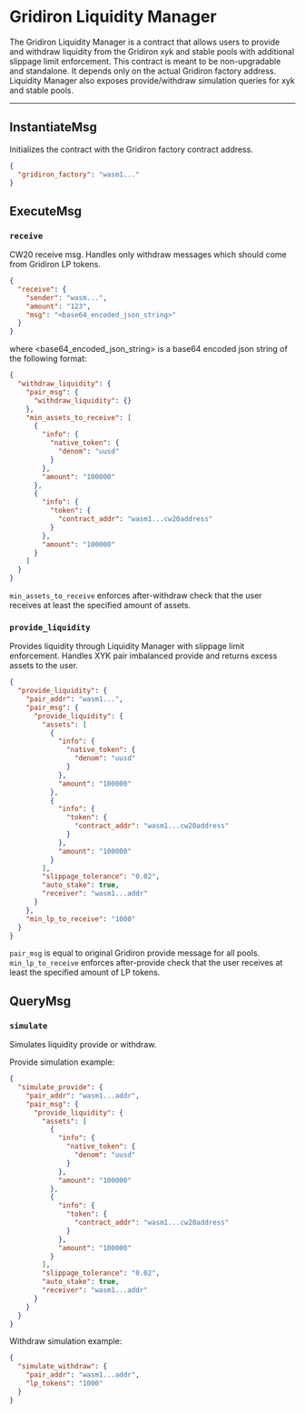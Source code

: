 # Gridiron Liquidity Manager

The Gridiron Liquidity Manager is a contract that allows users to provide and withdraw liquidity from the 
Gridiron xyk and stable pools with additional slippage limit enforcement. This contract is meant to be non-upgradable and
standalone. It depends only on the actual Gridiron factory address. Liquidity Manager also exposes provide/withdraw simulation queries
for xyk and stable pools.

---

## InstantiateMsg

Initializes the contract with the Gridiron factory contract address.

```json
{
  "gridiron_factory": "wasm1..."
}
```

## ExecuteMsg

### `receive`

CW20 receive msg. Handles only withdraw messages which should come from Gridiron LP tokens.

```json
{
  "receive": {
    "sender": "wasm...",
    "amount": "123",
    "msg": "<base64_encoded_json_string>"
  }
}
```

where <base64_encoded_json_string> is a base64 encoded json string of the following format:

```json
{
  "withdraw_liquidity": {
    "pair_msg": {
      "withdraw_liquidity": {}
    },
    "min_assets_to_receive": [
      {
        "info": {
          "native_token": {
            "denom": "uusd"
          }
        },
        "amount": "100000"
      },
      {
        "info": {
          "token": {
            "contract_addr": "wasm1...cw20address"
          }
        },
        "amount": "100000"
      }
    ]
  }
}
```

`min_assets_to_receive` enforces after-withdraw check that the user receives at least the specified amount of assets.

### `provide_liquidity`

Provides liquidity through Liquidity Manager with slippage limit enforcement. Handles XYK pair imbalanced provide and 
returns excess assets to the user.

```json
{
  "provide_liquidity": {
    "pair_addr": "wasm1...",
    "pair_msg": {
      "provide_liquidity": {
        "assets": [
          {
            "info": {
              "native_token": {
                "denom": "uusd"
              }
            },
            "amount": "100000"
          },
          {
            "info": {
              "token": {
                "contract_addr": "wasm1...cw20address"
              }
            },
            "amount": "100000"
          }
        ],
        "slippage_tolerance": "0.02",
        "auto_stake": true,
        "receiver": "wasm1...addr"
      }
    },
    "min_lp_to_receive": "1000"
  }
}
```

`pair_msg` is equal to original Gridiron provide message for all pools. `min_lp_to_receive` enforces after-provide check that the user receives at least the specified amount of LP tokens.

## QueryMsg

### `simulate`

Simulates liquidity provide or withdraw.

Provide simulation example: 

```json
{
  "simulate_provide": {
    "pair_addr": "wasm1...addr",
    "pair_msg": {
      "provide_liquidity": {
        "assets": [
          {
            "info": {
              "native_token": {
                "denom": "uusd"
              }
            },
            "amount": "100000"
          },
          {
            "info": {
              "token": {
                "contract_addr": "wasm1...cw20address"
              }
            },
            "amount": "100000"
          }
        ],
        "slippage_tolerance": "0.02",
        "auto_stake": true,
        "receiver": "wasm1...addr"
      }
    }
  }
}
```

Withdraw simulation example:

```json
{
  "simulate_withdraw": {
    "pair_addr": "wasm1...addr",
    "lp_tokens": "1000"
  }
}
```
